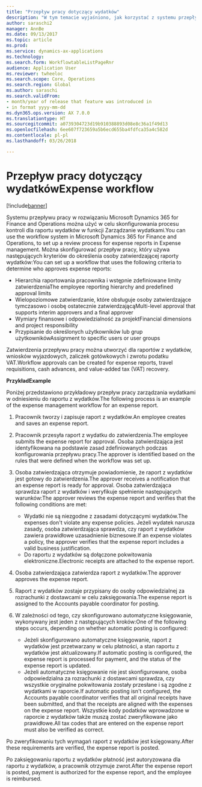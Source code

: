 ```yaml
---
title: "Przepływ pracy dotyczący wydatków"
description: "W tym temacie wyjaśniono, jak korzystać z systemu przepływu pracy w rozwiązaniu Microsoft Dynamics 365 for Finance and Operations w celu skonfigurowania procesu kontroli dla raportu wydatków w funkcji Zarządzanie wydatkami."
author: saraschi2
manager: AnnBe
ms.date: 09/13/2017
ms.topic: article
ms.prod: 
ms.service: dynamics-ax-applications
ms.technology: 
ms.search.form: WorkflowtableListPageRnr
audience: Application User
ms.reviewer: twheeloc
ms.search.scope: Core, Operations
ms.search.region: Global
ms.author: saraschi
ms.search.validFrom:
- month/year of release that feature was introduced in
- in format yyyy-mm-dd
ms.dyn365.ops.version: AX 7.0.0
ms.translationtype: HT
ms.sourcegitcommit: a0739304723d19b910388893d08e8c36a1f49d13
ms.openlocfilehash: 6ee607f723659a5b6ecd655ba4fdfca35a4c582d
ms.contentlocale: pl-pl
ms.lasthandoff: 03/26/2018

---
```


# <a name="expense-workflow"></a><span data-ttu-id="17f31-103">Przepływ pracy dotyczący wydatków</span><span class="sxs-lookup"><span data-stu-id="17f31-103">Expense workflow</span></span>

[!include[banner](../includes/banner.md)]

<span data-ttu-id="17f31-104">Systemu przepływu pracy w rozwiązaniu Microsoft Dynamics 365 for Finance and Operations można użyć w celu skonfigurowania procesu kontroli dla raportu wydatków w funkcji Zarządzanie wydatkami.</span><span class="sxs-lookup"><span data-stu-id="17f31-104">You can use the workflow system in Microsoft Dynamics 365 for Finance and Operations, to set up a review process for expense reports in Expense management.</span></span> <span data-ttu-id="17f31-105">Można skonfigurować przepływ pracy, który używa następujących kryteriów do określenia osoby zatwierdzającej raporty wydatków:</span><span class="sxs-lookup"><span data-stu-id="17f31-105">You can set up a workflow that uses the following criteria to determine who approves expense reports:</span></span>

- <span data-ttu-id="17f31-106">Hierarchia raportowania pracownika i wstępnie zdefiniowane limity zatwierdzenia</span><span class="sxs-lookup"><span data-stu-id="17f31-106">The employee reporting hierarchy and predefined approval limits</span></span>
- <span data-ttu-id="17f31-107">Wielopoziomowe zatwierdzanie, które obsługuje osoby zatwierdzające tymczasowo i osobę ostatecznie zatwierdzającą</span><span class="sxs-lookup"><span data-stu-id="17f31-107">Multi-level approval that supports interim approvers and a final approver</span></span>
- <span data-ttu-id="17f31-108">Wymiary finansowe i odpowiedzialność za projekt</span><span class="sxs-lookup"><span data-stu-id="17f31-108">Financial dimensions and project responsibility</span></span>
- <span data-ttu-id="17f31-109">Przypisanie do określonych użytkowników lub grup użytkowników</span><span class="sxs-lookup"><span data-stu-id="17f31-109">Assignment to specific users or user groups</span></span>

<span data-ttu-id="17f31-110">Zatwierdzenia przepływu pracy można utworzyć dla raportów z wydatków, wniosków wyjazdowych, zaliczek gotówkowych i zwrotu podatku VAT.</span><span class="sxs-lookup"><span data-stu-id="17f31-110">Workflow approvals can be created for expense reports, travel requisitions, cash advances, and value-added tax (VAT) recovery.</span></span>

<span data-ttu-id="17f31-111">**Przykład**</span><span class="sxs-lookup"><span data-stu-id="17f31-111">**Example**</span></span>

<span data-ttu-id="17f31-112">Poniżej przedstawiono przykładowy przepływ pracy zarządzania wydatkami w odniesieniu do raportu z wydatków.</span><span class="sxs-lookup"><span data-stu-id="17f31-112">The following process is an example of the expense management workflow for an expense report.</span></span>

1. <span data-ttu-id="17f31-113">Pracownik tworzy i zapisuje raport z wydatków.</span><span class="sxs-lookup"><span data-stu-id="17f31-113">An employee creates and saves an expense report.</span></span>
2. <span data-ttu-id="17f31-114">Pracownik przesyła raport z wydatku do zatwierdzenia.</span><span class="sxs-lookup"><span data-stu-id="17f31-114">The employee submits the expense report for approval.</span></span> <span data-ttu-id="17f31-115">Osoba zatwierdzająca jest identyfikowana na podstawie zasad zdefiniowanych podczas konfigurowania przepływu pracy.</span><span class="sxs-lookup"><span data-stu-id="17f31-115">The approver is identified based on the rules that were defined when the workflow was set up.</span></span>
3. <span data-ttu-id="17f31-116">Osoba zatwierdzająca otrzymuje powiadomienie, że raport z wydatków jest gotowy do zatwierdzenia.</span><span class="sxs-lookup"><span data-stu-id="17f31-116">The approver receives a notification that an expense report is ready for approval.</span></span> <span data-ttu-id="17f31-117">Osoba zatwierdzająca sprawdza raport z wydatków i weryfikuje spełnienie następujących warunków:</span><span class="sxs-lookup"><span data-stu-id="17f31-117">The approver reviews the expense report and verifies that the following conditions are met:</span></span>

    - <span data-ttu-id="17f31-118">Wydatki nie są niezgodne z zasadami dotyczącymi wydatków.</span><span class="sxs-lookup"><span data-stu-id="17f31-118">The expenses don't violate any expense policies.</span></span> <span data-ttu-id="17f31-119">Jeżeli wydatek narusza zasady, osoba zatwierdzająca sprawdza, czy raport z wydatków zawiera prawidłowe uzasadnienie biznesowe.</span><span class="sxs-lookup"><span data-stu-id="17f31-119">If an expense violates a policy, the approver verifies that the expense report includes a valid business justification.</span></span>
    - <span data-ttu-id="17f31-120">Do raportu z wydatków są dołączone pokwitowania elektroniczne.</span><span class="sxs-lookup"><span data-stu-id="17f31-120">Electronic receipts are attached to the expense report.</span></span>

4. <span data-ttu-id="17f31-121">Osoba zatwierdzająca zatwierdza raport z wydatków.</span><span class="sxs-lookup"><span data-stu-id="17f31-121">The approver approves the expense report.</span></span>
5. <span data-ttu-id="17f31-122">Raport z wydatków zostaje przypisany do osoby odpowiedzialnej za rozrachunki z dostawcami w celu zaksięgowania.</span><span class="sxs-lookup"><span data-stu-id="17f31-122">The expense report is assigned to the Accounts payable coordinator for posting.</span></span>
6. <span data-ttu-id="17f31-123">W zależności od tego, czy skonfigurowano automatyczne księgowanie, wykonywany jest jeden z następujących kroków:</span><span class="sxs-lookup"><span data-stu-id="17f31-123">One of the following steps occurs, depending on whether automatic posting is configured:</span></span>

    - <span data-ttu-id="17f31-124">Jeżeli skonfigurowano automatyczne księgowanie, raport z wydatków jest przetwarzany w celu płatności, a stan raportu z wydatków jest aktualizowany.</span><span class="sxs-lookup"><span data-stu-id="17f31-124">If automatic posting is configured, the expense report is processed for payment, and the status of the expense report is updated.</span></span>
    - <span data-ttu-id="17f31-125">Jeżeli automatyczne księgowanie nie jest skonfigurowane, osoba odpowiedzialna za rozrachunki z dostawcami sprawdza, czy wszystkie oryginalne pokwitowania zostały przesłane i są zgodne z wydatkami w raporcie.</span><span class="sxs-lookup"><span data-stu-id="17f31-125">If automatic posting isn't configured, the Accounts payable coordinator verifies that all original receipts have been submitted, and that the receipts are aligned with the expenses on the expense report.</span></span> <span data-ttu-id="17f31-126">Wszystkie kody podatków wprowadzone w raporcie z wydatków także muszą zostać zweryfikowane jako prawidłowe.</span><span class="sxs-lookup"><span data-stu-id="17f31-126">All tax codes that are entered on the expense report must also be verified as correct.</span></span>

<span data-ttu-id="17f31-127">Po zweryfikowaniu tych wymagań raport z wydatków jest księgowany.</span><span class="sxs-lookup"><span data-stu-id="17f31-127">After these requirements are verified, the expense report is posted.</span></span>

<span data-ttu-id="17f31-128">Po zaksięgowaniu raportu z wydatków płatność jest autoryzowana dla raportu z wydatków, a pracownik otrzymuje zwrot.</span><span class="sxs-lookup"><span data-stu-id="17f31-128">After the expense report is posted, payment is authorized for the expense report, and the employee is reimbursed.</span></span>

